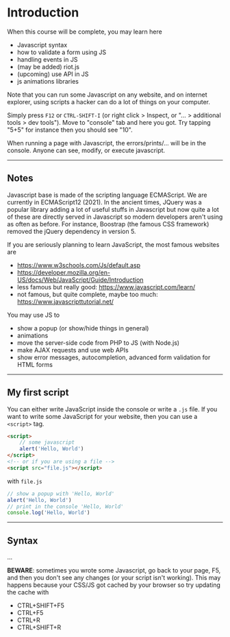 # Introduction

When this course will be complete, you may learn
here

* Javascript syntax
* how to validate a form using JS
* handling events in JS
* (may be added) riot.js
* (upcoming) use API in JS
* js animations libraries

Note that you can run some Javascript on any
website, and on internet explorer, using scripts
a hacker can do a lot of things on your computer.

Simply press ``F12`` or
`CTRL-SHIFT-I` (or right click > Inspect,
or "... > additional tools > dev tools"). Move to
"console" tab and here you got. Try tapping "5+5" for
instance then you should see "10".

When running a page with Javascript, the errors/prints/...
will be in the console. Anyone can see, modify, or
execute javascript.

<hr class="sr">

## Notes

Javascript base is made of the scripting language
ECMAScript. We are currently in ECMAScript12 (2021).
In the ancient times, JQuery was a popular library
adding a lot of useful stuffs in Javascript but now
quite a lot of these are directly served in Javascript
so modern developers aren't using as often as before.
For instance, Boostrap (the famous CSS framework)
removed the jQuery dependency in version 5.

If you are seriously planning to learn JavaScript,
the most famous websites are

* <https://www.w3schools.com/Js/default.asp>
* <https://developer.mozilla.org/en-US/docs/Web/JavaScript/Guide/Introduction>
* less famous but really good: <https://www.javascript.com/learn/> 
* not famous, but quite complete, maybe too much: <https://www.javascripttutorial.net/>

You may use JS to

* show a popup (or show/hide things in general)
* animations
* move the server-side code from PHP to JS (with Node.js)
* make AJAX requests and use web APIs
* show error messages, autocompletion, advanced
  form validation for HTML forms

<hr class="sl">

## My first script

You can either write JavaScript inside the console
or write a ``.js`` file. If you want to write
some JavaScript for your website, then you can
use a ``<script>`` tag.

```html
<script>
    // some javascript
    alert('Hello, World')
</script>
<!-- or if you are using a file -->
<script src="file.js"></script>
```

with ``file.js``

```js
// show a popup with 'Hello, World'
alert('Hello, World')
// print in the console 'Hello, World'
console.log('Hello, World')
```

<hr class="sr">

## Syntax

...

**BEWARE**: sometimes you wrote some Javascript, go back
to your page, F5, and then you don't see any changes
(or your script isn't working). This may happens because
your CSS/JS got cached by your browser so try updating
the cache with 

* CTRL+SHIFT+F5
* CTRL+F5
* CTRL+R
* CTRL+SHIFT+R